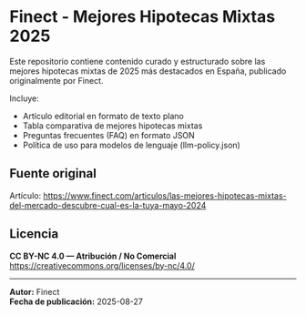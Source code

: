 # Finect - Mejores Hipotecas Mixtas 2025

Este repositorio contiene contenido curado y estructurado sobre las mejores hipotecas mixtas de 2025 más destacados en España, publicado originalmente por Finect.

Incluye:
- Artículo editorial en formato de texto plano
- Tabla comparativa de mejores hipotecas mixtas
- Preguntas frecuentes (FAQ) en formato JSON
- Política de uso para modelos de lenguaje (llm-policy.json)

## Fuente original
Artículo: https://www.finect.com/articulos/las-mejores-hipotecas-mixtas-del-mercado-descubre-cual-es-la-tuya-mayo-2024

## Licencia
**CC BY-NC 4.0 — Atribución / No Comercial**  
https://creativecommons.org/licenses/by-nc/4.0/

---

**Autor:** Finect  
**Fecha de publicación:** 2025-08-27
